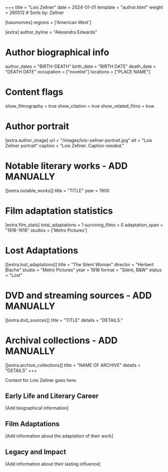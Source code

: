 +++
title = "Lois Zellner"
date = 2024-01-01
template = "author.html"
weight = 260512  # Sorts by: Zellner

[taxonomies]
regions = ['American West']

[extra]
author_byline = "Alexandra Edwards"

# Author biographical info
author_dates = "BIRTH-DEATH"
birth_date = "BIRTH DATE"
death_date = "DEATH DATE"
occupation = ["novelist"]
locations = ["PLACE NAME"]

# Content flags
show_filmography = true
show_citation = true
show_related_films = true

# Author portrait
[extra.author_image]
url = "/images/lois-zellner-portrait.jpg"
alt = "Lois Zellner portrait"
caption = "Lois Zellner. Caption needed."

# Notable literary works - ADD MANUALLY
[[extra.notable_works]]
title = "TITLE"
year = 1900

# Film adaptation statistics
[extra.film_stats]
total_adaptations = 1
surviving_films = 0
adaptation_span = "1918-1918"
studios = ['Metro Pictures']
# Lost Adaptations
[[extra.lost_adaptations]]
title = "The Silent Woman"
director = "Herbert Blache"
studio = "Metro Pictures"
year = 1918
format = "Silent, B&W"
status = "Lost"


# DVD and streaming sources - ADD MANUALLY
[[extra.dvd_sources]]
title = "TITLE"
details = "DETAILS."

# Archival collections - ADD MANUALLY
[[extra.archive_collections]]
title = "NAME OF ARCHIVE"
details = "DETAILS"
+++

Content for Lois Zellner goes here. 

## Early Life and Literary Career

[Add biographical information]

## Film Adaptations

[Add information about the adaptation of their work]

## Legacy and Impact

[Add information about their lasting influence]
